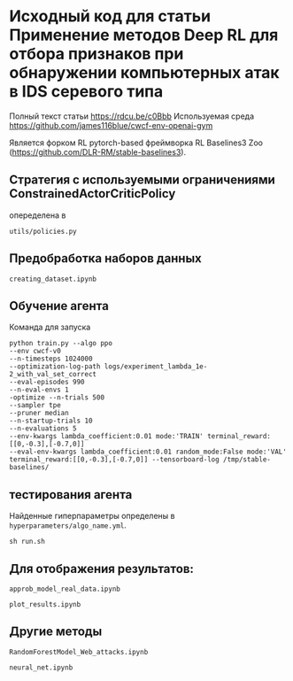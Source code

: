 


# Исходный код для статьи Применение методов Deep RL для отбора признаков при обнаружении компьютерных атак в IDS серевого типа

Полный текст статьи https://rdcu.be/c0Bbb
Используемая среда https://github.com/james116blue/cwcf-env-openai-gym


Является форком RL pytorch-based фреймворка 
RL Baselines3 Zoo (https://github.com/DLR-RM/stable-baselines3).
## Стратегия с используемыми ограничениями ConstrainedActorCriticPolicy 
опеределена в
```
utils/policies.py
```


## Предобработка наборов данных
```
creating_dataset.ipynb
```

## Обучение агента 

Команда для запуска
```
python train.py --algo ppo
--env cwcf-v0
--n-timesteps 1024000
--optimization-log-path logs/experiment_lambda_1e-2_with_val_set_correct
--eval-episodes 990
--n-eval-envs 1
-optimize --n-trials 500
--sampler tpe
--pruner median
--n-startup-trials 10
--n-evaluations 5
--env-kwargs lambda_coefficient:0.01 mode:'TRAIN' terminal_reward:[[0,-0.3],[-0.7,0]]
--eval-env-kwargs lambda_coefficient:0.01 random_mode:False mode:'VAL' terminal_reward:[[0,-0.3],[-0.7,0]] --tensorboard-log /tmp/stable-baselines/
```
## тестирования агента 

Найденные гиперпараметры определены в  `hyperparameters/algo_name.yml`.
```
sh run.sh
```

##  Для отображения результатов:
```
approb_model_real_data.ipynb
```

```
plot_results.ipynb
```
## Другие методы
```
RandomForestModel_Web_attacks.ipynb
```

```
neural_net.ipynb
```

